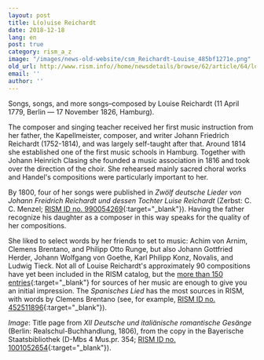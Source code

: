 ```yaml
---
layout: post
title: L(o)uise Reichardt
date: 2018-12-18
lang: en
post: true
category: rism_a_z
image: "/images/news-old-website/csm_Reichardt-Louise_485bf1271e.png"
old_url: http://www.rism.info//home/newsdetails/browse/62/article/64/louise-reichardt.html
email: ''
author: ''
---
```



Songs, songs, and more songs–composed by Louise Reichardt (11 April 1779, Berlin — 17 November 1826, Hamburg).

The composer and singing teacher received her first music instruction from her father, the Kapellmeister, composer, and writer Johann Friedrich Reichardt (1752-1814), and was largely self-taught after that. Around 1814 she established one of the first music schools in Hamburg. Together with Johann Heinrich Clasing she founded a music association in 1816 and took over the direction of the choir. She rehearsed mainly sacred choral works and Handel's compositions were particularly important to her.

By 1800, four of her songs were published in _Zwölf deutsche Lieder von Johann Freidrich Reichardt und dessen Tochter Luise Reichardt_ (Zerbst: C. C. Menzel; [RISM ID no. 990054269](https://opac.rism.info/search?id=00000990054269&View=rism&Language=en){:target="_blank"}). Having the father recognize his daughter as a composer in this way speaks for the quality of her compositions.

She liked to select words by her friends to set to music: Achim von Arnim, Clemens Brentano, and Philipp Otto Runge, but also Johann Gottfried Herder, Johann Wolfgang von Goethe, Karl Philipp Konz, Novalis, and Ludwig Tieck. Not all of Louise Reichardt's approximately 90 compositions have yet been included in the RISM catalog, but the [more than 150 entries](https://opac.rism.info/search?View=rism&author=Reichardt+Louise&Language=en){:target="_blank"} for sources of her music are enough to give you an initial impression. The _Spanisches Lied_ has the most sources in RISM, with words by Clemens Brentano (see, for example, [RISM ID no. 452511896](https://opac.rism.info/search?id=452511896&View=rism&Language=en){:target="_blank"}).


_Image_: Title page from _XII Deutsche und italiänische romantische Gesänge_ (Berlin: Realschul-Buchhandlung, 1806), from the copy in the Bayerische Staatsbibliothek (D-Mbs 4 Mus.pr. 354; [RISM ID no. 1001052654](https://opac.rism.info/search?id=1001052654&View=rism&Language=en){:target="_blank"}).

<script type="text/javascript">var switchTo5x=true;</script><script type="text/javascript" src="http://w.sharethis.com/button/buttons.js"></script><script type="text/javascript">stLight.options({publisher: "9b601438-1ce1-49d8-bfd7-9cff5df54c17", doNotHash: false, doNotCopy: false, hashAddressBar: false});</script>